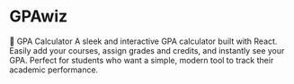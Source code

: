 # GPAwiz
📘 GPA Calculator  A sleek and interactive GPA calculator built with React. Easily add your courses, assign grades and credits, and instantly see your GPA. Perfect for students who want a simple, modern tool to track their academic performance.
